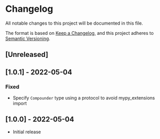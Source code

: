 # Changelog
All notable changes to this project will be documented in this file.

The format is based on [Keep a Changelog](https://keepachangelog.com/en/1.0.0/),
and this project adheres to [Semantic Versioning](https://semver.org/spec/v2.0.0.html).

## [Unreleased]

## [1.0.1] - 2022-05-04

### Fixed

- Specify `Compounder` type using a protocol to avoid mypy_extensions import

## [1.0.0] - 2022-05-04

- Initial release